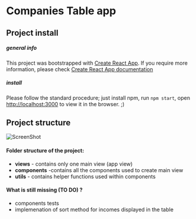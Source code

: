 # Companies Table app

## Project install

##### general info

This project was bootstrapped with [Create React App](https://github.com/facebook/create-react-app). If you require more information, please check [Create React App documentation](https://facebook.github.io/create-react-app/docs/getting-started)

##### install

Please follow the standard procedure; just install npm, run `npm start`, open [http://localhost:3000](http://localhost:3000) to view it in the browser. ;)

## Project structure

![ScreenShot](https://lh3.googleusercontent.com/cTwqvLhLsdLWmrOWNY6RFTzybOkf9B6KI8mCzUW146d3FxY8LFtqKBOUMnYh0yiALT-t_LhTvj5NxRb-UJqCqbKKUxq_haS4ksH9Af0tn-IyzQFpZWP9b6i5q9xNeucZgjcJnt2GpHFp2klaWbTS8dFD01_LDFV_pwtDoYy7ZJid8e9VcSbJJyV1Py0fJLwvsr9p8LB8QR0p6cfiaO9OzX_wRVbqOgnD_eIZzhos8cK7Kr_ZeawKboJNO4TYMffMPHWmz0dRRGg6RcBdAntHu-_w6Ja088i5p8ppGkTKRmY0uolJKzJZaZ0e_HaS8Z5PxLqR-4AKWJVXKR_ty3I4o3D1MUflLvLBr-EeU5uqH_tWolRWCoseDV-C5ZWFgsHO08FeRWjORreJinNS7KSEGOw7A2jlOimmJrQQpWRFHiSWAwlJFpKaliTYcRbbvqJgZAjvZbPriWsZrn3SOEC08Kumczx4i7vRJysJEFo6W9oaP9SJ-ZrmJa9ecJqRym9njnFR4bUTGsxGir7AgNuH_seDWL9bXSx9AyiTAlb2iASl4EcUPpRVSuESqNHGTweO7ocFv5C_SBL3zyZkmiccmyFLZBUFOJlkS2Iiu-3_Fqmnweu5QdH1B1Npox3p6zHTQ5mJZ7Hjk0SQB7hLJ2BWGSnnsO_IvQrwuc9fZI2b8kJukw6zwzEu9n0i9LEPtKA=w307-h485-no?authuser=0)

#### Folder structure of the project:

- **views** - contains only one main view (app view)
- **components** -contains all the components used to create main view
- **utils** - contains helper functions used within components

#### What is still missing (TO DO) ?

- components tests
- implemenation of sort method for incomes displayed in the table
